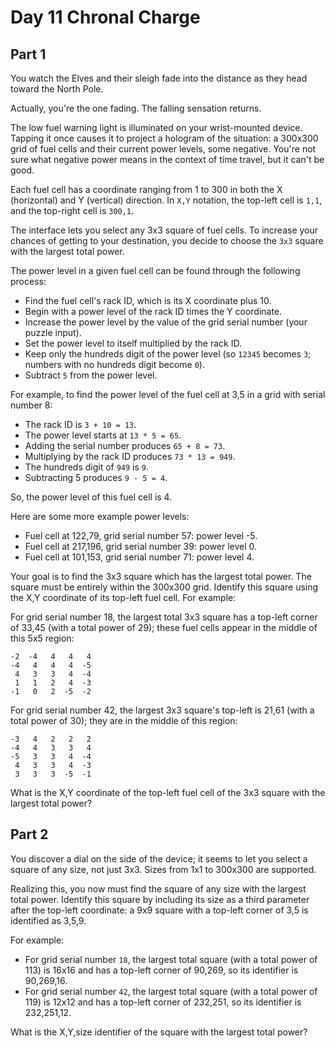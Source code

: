 # Day 11 Chronal Charge

## Part 1

You watch the Elves and their sleigh fade into the distance as they head toward the North Pole.

Actually, you're the one fading. The falling sensation returns.

The low fuel warning light is illuminated on your wrist-mounted device. Tapping it once causes it to project a hologram of the situation: a 300x300 grid of fuel cells and their current power levels, some negative. You're not sure what negative power means in the context of time travel, but it can't be good.

Each fuel cell has a coordinate ranging from 1 to 300 in both the X (horizontal) and Y (vertical) direction. In `X,Y` notation, the top-left cell is `1,1`, and the top-right cell is `300,1`.

The interface lets you select any 3x3 square of fuel cells. To increase your chances of getting to your destination, you decide to choose the `3x3` square with the largest total power.

The power level in a given fuel cell can be found through the following process:

- Find the fuel cell's rack ID, which is its X coordinate plus 10.
- Begin with a power level of the rack ID times the Y coordinate.
- Increase the power level by the value of the grid serial number (your puzzle input).
- Set the power level to itself multiplied by the rack ID.
- Keep only the hundreds digit of the power level (so `12345` becomes `3`; numbers with no hundreds digit become `0`).
- Subtract `5` from the power level.

For example, to find the power level of the fuel cell at 3,5 in a grid with serial number 8:

- The rack ID is `3 + 10 = 13`.
- The power level starts at `13 * 5 = 65`.
- Adding the serial number produces `65 + 8 = 73`.
- Multiplying by the rack ID produces `73 * 13 = 949`.
- The hundreds digit of `949` is `9`.
- Subtracting 5 produces `9 - 5 = 4`.

So, the power level of this fuel cell is 4.

Here are some more example power levels:

- Fuel cell at  122,79, grid serial number 57: power level -5.
- Fuel cell at 217,196, grid serial number 39: power level  0.
- Fuel cell at 101,153, grid serial number 71: power level  4.

Your goal is to find the 3x3 square which has the largest total power. The square must be entirely within the 300x300 grid. Identify this square using the X,Y coordinate of its top-left fuel cell. For example:

For grid serial number 18, the largest total 3x3 square has a top-left corner of 33,45 (with a total power of 29); these fuel cells appear in the middle of this 5x5 region:

```
-2  -4   4   4   4
-4   4   4   4  -5
 4   3   3   4  -4
 1   1   2   4  -3
-1   0   2  -5  -2
```

For grid serial number 42, the largest 3x3 square's top-left is 21,61 (with a total power of 30); they are in the middle of this region:

```
-3   4   2   2   2
-4   4   3   3   4
-5   3   3   4  -4
 4   3   3   4  -3
 3   3   3  -5  -1
```

What is the X,Y coordinate of the top-left fuel cell of the 3x3 square with the largest total power?

## Part 2

You discover a dial on the side of the device; it seems to let you select a square of any size, not just 3x3. Sizes from 1x1 to 300x300 are supported.

Realizing this, you now must find the square of any size with the largest total power. Identify this square by including its size as a third parameter after the top-left coordinate: a 9x9 square with a top-left corner of 3,5 is identified as 3,5,9.

For example:

- For grid serial number `18`, the largest total square (with a total power of 113) is 16x16 and has a top-left corner of 90,269, so its identifier is 90,269,16.
- For grid serial number `42`, the largest total square (with a total power of 119) is 12x12 and has a top-left corner of 232,251, so its identifier is 232,251,12.

What is the X,Y,size identifier of the square with the largest total power?